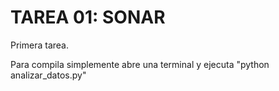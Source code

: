 # TAREA 01: SONAR
Primera tarea.

Para compila simplemente abre una terminal y ejecuta "python analizar_datos.py"
